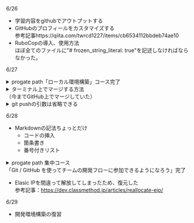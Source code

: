 6/26</br>
- 学習内容をgithubでアウトプットする
- GitHubのプロフィールをカスタマイズする</br>
  参考記事https://qiita.com/twrcd1227/items/cb6534112bbdeb74ae10
- RuboCopの導入、使用方法</br>
  ほぼ全てのファイルに"# frozen_string_literal: true"を記述しなければならなかった。

6/27</br>
<details>
<summary>
progate path「ローカル環境構築」コース完了
</summary>
  
   1. Progate CLIのインストール
   2. Node.jsのインストール
   3. Puppeteer のセットアップ
   4. MySQL のセットアップ
   5. Docker のセットアップ
</details>


<details>
<summary>
ターミナル上でマージする方法</br>
（今までGitHub上でマージしていた）
</summary>
  
  1. コマンド
  ```
  git merge hogehoge
  ```
  2. コミットメッセージを指定できるファイルが表示される
  3. 必要に応じてコミットメッセージを指定する
  4. ファイルを閉じてマージを完了させる
</details>

<details>
<summary>
git pushの引数は省略できる
</summary>

  1. プッシュする時に`-u`オプションを使って関係性を設定する
      ```
      git push -u origin main
      ```
  2. 設定できているかは`-vv`オプションで確認できる
     ```
     git branch -vv
     ```
</details>

6/28</br>
- Markdownの記法ちょっとだけ
  - コードの挿入
  - 箇条書き
  - 番号付きリスト

<details>
<summary>
progate path 集中コース</br>
  「Git / GitHub を使ってチームの開発フローに参加できるようになろう」完了
</summary>
  
  - コミットをしてみよう
  - ブランチを使ってみよう
  - プッシュをしてみよう
  - プルリクエストを使ってみよう
  - コンフリクトを解消しよう
  - Git を使って作業をやり直そう
</details>

- Elasic IPを間違って解放してしまったため、復元した</br>
  参考記事：https://dev.classmethod.jp/articles/reallocate-eip/

6/29</br>
- 開発環境構築の復習

